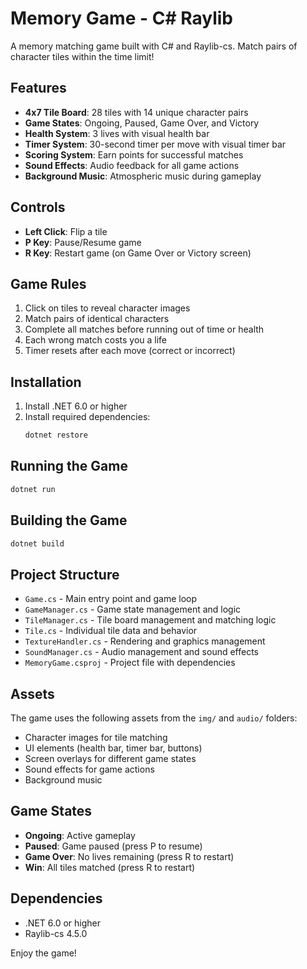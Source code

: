 # Memory Game - C# Raylib

A memory matching game built with C# and Raylib-cs. Match pairs of character tiles within the time limit!

## Features

- **4x7 Tile Board**: 28 tiles with 14 unique character pairs
- **Game States**: Ongoing, Paused, Game Over, and Victory
- **Health System**: 3 lives with visual health bar
- **Timer System**: 30-second timer per move with visual timer bar
- **Scoring System**: Earn points for successful matches
- **Sound Effects**: Audio feedback for all game actions
- **Background Music**: Atmospheric music during gameplay

## Controls

- **Left Click**: Flip a tile
- **P Key**: Pause/Resume game
- **R Key**: Restart game (on Game Over or Victory screen)

## Game Rules

1. Click on tiles to reveal character images
2. Match pairs of identical characters
3. Complete all matches before running out of time or health
4. Each wrong match costs you a life
5. Timer resets after each move (correct or incorrect)

## Installation

1. Install .NET 6.0 or higher
2. Install required dependencies:
   ```bash
   dotnet restore
   ```

## Running the Game

```bash
dotnet run
```

## Building the Game

```bash
dotnet build
```

## Project Structure

- `Game.cs` - Main entry point and game loop
- `GameManager.cs` - Game state management and logic
- `TileManager.cs` - Tile board management and matching logic
- `Tile.cs` - Individual tile data and behavior
- `TextureHandler.cs` - Rendering and graphics management
- `SoundManager.cs` - Audio management and sound effects
- `MemoryGame.csproj` - Project file with dependencies

## Assets

The game uses the following assets from the `img/` and `audio/` folders:

- Character images for tile matching
- UI elements (health bar, timer bar, buttons)
- Screen overlays for different game states
- Sound effects for game actions
- Background music

## Game States

- **Ongoing**: Active gameplay
- **Paused**: Game paused (press P to resume)
- **Game Over**: No lives remaining (press R to restart)
- **Win**: All tiles matched (press R to restart)

## Dependencies

- .NET 6.0 or higher
- Raylib-cs 4.5.0

Enjoy the game!